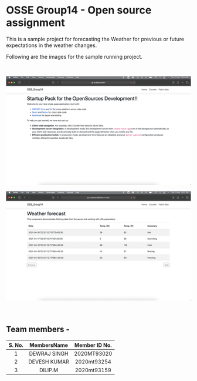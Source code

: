 OSSE Group14 - Open source assignment 
============================================

This is a sample project for forecasting the Weather for previous or future expectations in the weather changes.

Following are the images for the sample running project.

<br />

![Home](./images/Home.png)
<br />

![App View](./images/AppView.png)
<br />
<br />
<br />


Team members - 
---

| S. No. | MembersName | Member ID No.|
|:---:   |   :---:     |    :---:     |
|1 |  DEWRAJ SINGH 	  |  2020MT93020  |
|2 | DEVESH KUMAR	  |   2020mt93254 |
|3 | DILIP.M		  |   2020mt93159 |


